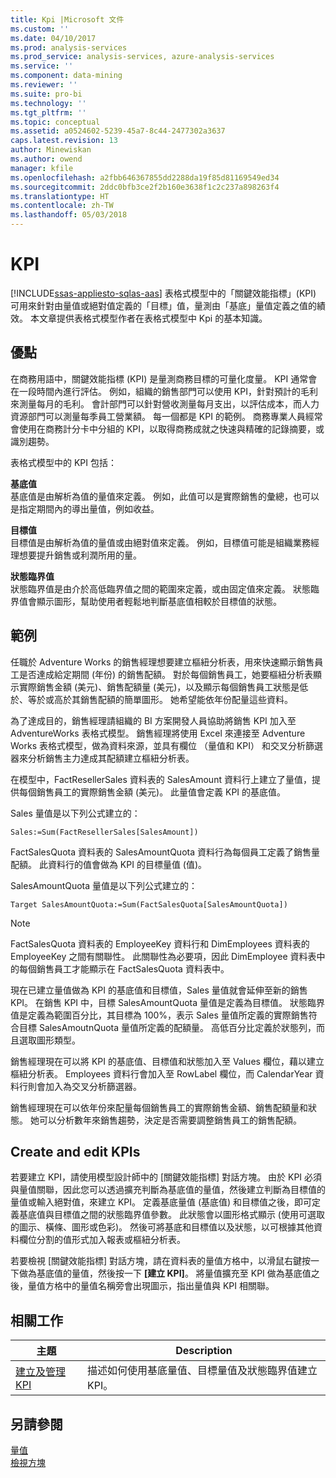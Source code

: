 ```yaml
---
title: Kpi |Microsoft 文件
ms.custom: ''
ms.date: 04/10/2017
ms.prod: analysis-services
ms.prod_service: analysis-services, azure-analysis-services
ms.service: ''
ms.component: data-mining
ms.reviewer: ''
ms.suite: pro-bi
ms.technology: ''
ms.tgt_pltfrm: ''
ms.topic: conceptual
ms.assetid: a0524602-5239-45a7-8c44-2477302a3637
caps.latest.revision: 13
author: Minewiskan
ms.author: owend
manager: kfile
ms.openlocfilehash: a2fbb646367855dd2288da19f85d81169549ed34
ms.sourcegitcommit: 2ddc0bfb3ce2f2b160e3638f1c2c237a898263f4
ms.translationtype: HT
ms.contentlocale: zh-TW
ms.lasthandoff: 05/03/2018
---
```

# <a name="kpis"></a>KPI
[!INCLUDE[ssas-appliesto-sqlas-aas](../../includes/ssas-appliesto-sqlas-aas.md)]
  表格式模型中的「關鍵效能指標」(KPI) 可用來針對由量值或絕對值定義的「目標」值，量測由「基底」量值定義之值的績效。 本文章提供表格式模型作者在表格式模型中 Kpi 的基本知識。  
  
##  <a name="bkmk_benefits"></a> 優點  
 在商務用語中，關鍵效能指標 (KPI) 是量測商務目標的可量化度量。 KPI 通常會在一段時間內進行評估。 例如，組織的銷售部門可以使用 KPI，針對預計的毛利來測量每月的毛利。 會計部門可以針對營收測量每月支出，以評估成本，而人力資源部門可以測量每季員工營業額。 每一個都是 KPI 的範例。 商務專業人員經常會使用在商務計分卡中分組的 KPI，以取得商務成就之快速與精確的記錄摘要，或識別趨勢。  
  
 表格式模型中的 KPI 包括：  
  
 **基底值**  
 基底值是由解析為值的量值來定義。 例如，此值可以是實際銷售的彙總，也可以是指定期間內的導出量值，例如收益。  
  
 **目標值**  
 目標值是由解析為值的量值或由絕對值來定義。 例如，目標值可能是組織業務經理想要提升銷售或利潤所用的量。  
  
 **狀態臨界值**  
 狀態臨界值是由介於高低臨界值之間的範圍來定義，或由固定值來定義。 狀態臨界值會顯示圖形，幫助使用者輕鬆地判斷基底值相較於目標值的狀態。  
  
##  <a name="bkmk_example"></a> 範例  
 任職於 Adventure Works 的銷售經理想要建立樞紐分析表，用來快速顯示銷售員工是否達成給定期間 (年份) 的銷售配額。 對於每個銷售員工，她要樞紐分析表顯示實際銷售金額 (美元)、銷售配額量 (美元)，以及顯示每個銷售員工狀態是低於、等於或高於其銷售配額的簡單圖形。 她希望能依年份配量這些資料。  
  
 為了達成目的，銷售經理請組織的 BI 方案開發人員協助將銷售 KPI 加入至 AdventureWorks 表格式模型。 銷售經理將使用 Excel 來連接至 Adventure Works 表格式模型，做為資料來源，並具有欄位 （量值和 KPI） 和交叉分析篩選器來分析銷售主力達成其配額建立樞紐分析表。  
  
 在模型中，FactResellerSales 資料表的 SalesAmount 資料行上建立了量值，提供每個銷售員工的實際銷售金額 (美元)。 此量值會定義 KPI 的基底值。  
  
 Sales 量值是以下列公式建立的：  
  
```  
Sales:=Sum(FactResellerSales[SalesAmount])  
```  
  
 FactSalesQuota 資料表的 SalesAmountQuota 資料行為每個員工定義了銷售量配額。 此資料行的值會做為 KPI 的目標量值 (值)。  
  
 SalesAmountQuota 量值是以下列公式建立的：  
  
```  
Target SalesAmountQuota:=Sum(FactSalesQuota[SalesAmountQuota])  
```  
  
> [!NOTE]  
>  FactSalesQuota 資料表的 EmployeeKey 資料行和 DimEmployees 資料表的 EmployeeKey 之間有關聯性。 此關聯性為必要項，因此 DimEmployee 資料表中的每個銷售員工才能顯示在 FactSalesQuota 資料表中。  
  
 現在已建立量值做為 KPI 的基底值和目標值，Sales 量值就會延伸至新的銷售 KPI。 在銷售 KPI 中，目標 SalesAmountQuota 量值是定義為目標值。 狀態臨界值是定義為範圍百分比，其目標為 100%，表示 Sales 量值所定義的實際銷售符合目標 SalesAmoutnQuota 量值所定義的配額量。 高低百分比定義於狀態列，而且選取圖形類型。  
  
 銷售經理現在可以將 KPI 的基底值、目標值和狀態加入至 Values 欄位，藉以建立樞紐分析表。 Employees 資料行會加入至 RowLabel 欄位，而 CalendarYear 資料行則會加入為交叉分析篩選器。  
  
 銷售經理現在可以依年份來配量每個銷售員工的實際銷售金額、銷售配額量和狀態。 她可以分析數年來銷售趨勢，決定是否需要調整銷售員工的銷售配額。  
  
##  <a name="bkmk_create"></a> Create and edit KPIs  
 若要建立 KPI，請使用模型設計師中的 [關鍵效能指標] 對話方塊。 由於 KPI 必須與量值關聯，因此您可以透過擴充判斷為基底值的量值，然後建立判斷為目標值的量值或輸入絕對值，來建立 KPI。 定義基底量值 (基底值) 和目標值之後，即可定義基底值與目標值之間的狀態臨界值參數。 此狀態會以圖形格式顯示 (使用可選取的圖示、橫條、圖形或色彩)。 然後可將基底和目標值以及狀態，以可根據其他資料欄位分割的值形式加入報表或樞紐分析表。  
  
 若要檢視 [關鍵效能指標] 對話方塊，請在資料表的量值方格中，以滑鼠右鍵按一下做為基底值的量值，然後按一下 **[建立 KPI]**。 將量值擴充至 KPI 做為基底值之後，量值方格中的量值名稱旁會出現圖示，指出量值與 KPI 相關聯。  
  
##  <a name="bkmk_related_tasks"></a> 相關工作  
  
|主題|Description|  
|-----------|-----------------|  
|[建立及管理 KPI](../../analysis-services/tabular-models/create-and-manage-kpis-ssas-tabular.md)|描述如何使用基底量值、目標量值及狀態臨界值建立 KPI。|  
  
## <a name="see-also"></a>另請參閱  
 [量值](../../analysis-services/tabular-models/measures-ssas-tabular.md)   
 [檢視方塊](../../analysis-services/tabular-models/perspectives-ssas-tabular.md)  
  
  
